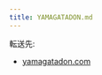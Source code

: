 ```yaml
---
title: YAMAGATADON.md
---
```

<div>

転送先:

-   [yamagatadon.com](/Yamagatadon.com "Yamagatadon.com")

</div>

<div>

</div>
